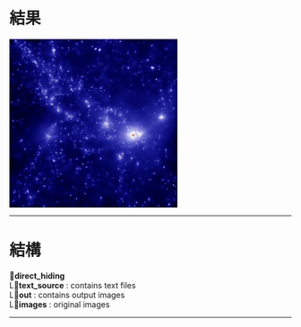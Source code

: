 # 結果
<img src="/direct_hiding/images/image.jpg" width="300" alt="original image" align="middle">

---

# 結構
:file_folder:**direct_hiding**  
  L:file_folder:**text_source** : contains text files  
  L:file_folder:**out** : contains output images  
  L:file_folder:**images** : original images  

---

#
